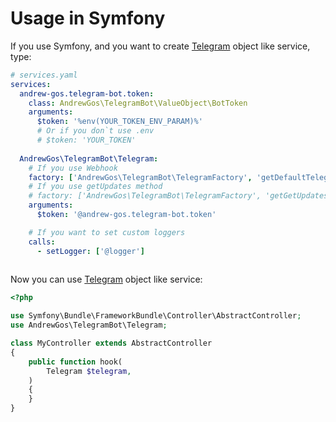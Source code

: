 # Usage in Symfony

If you use Symfony, and you want to create [Telegram](../src/Telegram.php) object like service, type:
```yaml
# services.yaml
services:
  andrew-gos.telegram-bot.token:
    class: AndrewGos\TelegramBot\ValueObject\BotToken
    arguments:
      $token: '%env(YOUR_TOKEN_ENV_PARAM)%'
      # Or if you don`t use .env
      # $token: 'YOUR_TOKEN'
    
  AndrewGos\TelegramBot\Telegram:
    # If you use Webhook
    factory: ['AndrewGos\TelegramBot\TelegramFactory', 'getDefaultTelegram']
    # If you use getUpdates method
    # factory: ['AndrewGos\TelegramBot\TelegramFactory', 'getGetUpdatesTelegram']
    arguments:
      $token: '@andrew-gos.telegram-bot.token'

    # If you want to set custom loggers
    calls:
      - setLogger: ['@logger']
      
```

Now you can use [Telegram](../src/Telegram.php) object like service:
```php
<?php

use Symfony\Bundle\FrameworkBundle\Controller\AbstractController;
use AndrewGos\TelegramBot\Telegram;

class MyController extends AbstractController
{
    public function hook(
        Telegram $telegram,
    )
    {    
    }
}
```